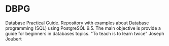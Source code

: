 # DBPG
Database Practical Guide. Repository with examples about Database programming (SQL) using PostgreSQL 9.5. The main objective is provide a guide for beginners in databases topics.  "To teach is to learn twice" Joseph Joubert
